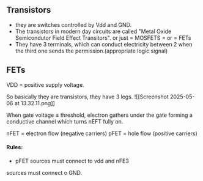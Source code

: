 
## Transistors

- they are switches controlled by Vdd and GND.
- The transistors in modern day circuits are called "Metal Oxide Semicondutor Field Effect Transitors". or just =  MOSFETS =  or  = FETs
- They have 3 terminals, which can conduct electricity between 2 when the third one sends the permission.(appropriate logic signal)

## FETs 

VDD = positive supply voltage.

So basically they are transistors, they have 3 legs.
![[Screenshot 2025-05-06 at 13.32.11.png]]

When gate voltage ≥ threshold, electron gathers under the gate forming a conductive channel which turns nEFT fully on.

nFET = electron flow (negative carriers)
pFET = hole flow (positive carriers)

#### Rules:

- pFET sources must connect to vdd and nFE3
  








 sources must connect o GND.